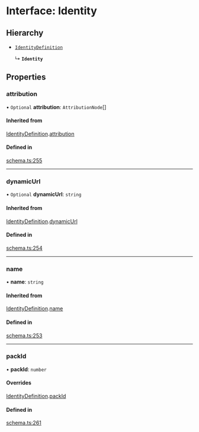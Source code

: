 # Interface: Identity

## Hierarchy

- [`IdentityDefinition`](IdentityDefinition.md)

  ↳ **`Identity`**

## Properties

### attribution

• `Optional` **attribution**: `AttributionNode`[]

#### Inherited from

[IdentityDefinition](IdentityDefinition.md).[attribution](IdentityDefinition.md#attribution)

#### Defined in

[schema.ts:255](https://github.com/coda/packs-sdk/blob/main/schema.ts#L255)

___

### dynamicUrl

• `Optional` **dynamicUrl**: `string`

#### Inherited from

[IdentityDefinition](IdentityDefinition.md).[dynamicUrl](IdentityDefinition.md#dynamicurl)

#### Defined in

[schema.ts:254](https://github.com/coda/packs-sdk/blob/main/schema.ts#L254)

___

### name

• **name**: `string`

#### Inherited from

[IdentityDefinition](IdentityDefinition.md).[name](IdentityDefinition.md#name)

#### Defined in

[schema.ts:253](https://github.com/coda/packs-sdk/blob/main/schema.ts#L253)

___

### packId

• **packId**: `number`

#### Overrides

[IdentityDefinition](IdentityDefinition.md).[packId](IdentityDefinition.md#packid)

#### Defined in

[schema.ts:261](https://github.com/coda/packs-sdk/blob/main/schema.ts#L261)
